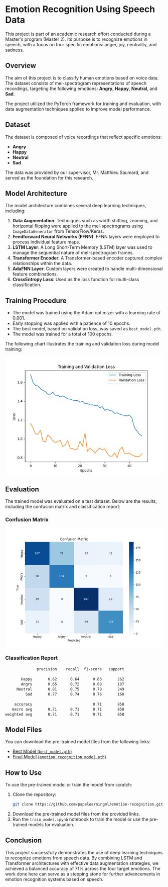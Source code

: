 
# Emotion Recognition Using Speech Data

This project is part of an academic research effort conducted during a Master's program (Master 2). Its purpose is to recognize emotions in speech, with a focus on four specific emotions: anger, joy, neutrality, and sadness.

## Overview

The aim of this project is to classify human emotions based on voice data. The dataset consists of mel-spectrogram representations of speech recordings, targeting the following emotions: **Angry**, **Happy**, **Neutral**, and **Sad**.

The project utilized the PyTorch framework for training and evaluation, with data augmentation techniques applied to improve model performance.

## Dataset

The dataset is composed of voice recordings that reflect specific emotions:

- **Angry**
- **Happy**
- **Neutral**
- **Sad**

The data was provided by our supervisor, Mr. Matthieu Saumard, and served as the foundation for this research.

## Model Architecture

The model architecture combines several deep learning techniques, including:

1. **Data Augmentation**: Techniques such as width shifting, zooming, and horizontal flipping were applied to the mel-spectrograms using `ImageDataGenerator` from TensorFlow/Keras.
2. **Feedforward Neural Networks (FFNN)**: FFNN layers were employed to process individual feature maps.
3. **LSTM Layer**: A Long Short-Term Memory (LSTM) layer was used to manage the sequential nature of mel-spectrogram frames.
4. **Transformer Encoder**: A Transformer-based encoder captured complex relationships within the data.
5. **AdaFNN Layer**: Custom layers were created to handle multi-dimensional feature combinations.
6. **CrossEntropy Loss**: Used as the loss function for multi-class classification.

## Training Procedure

- The model was trained using the Adam optimizer with a learning rate of 0.001.
- Early stopping was applied with a patience of 10 epochs.
- The best model, based on validation loss, was saved as `best_model.pth`.
- The model was trained for a total of 100 epochs.

The following chart illustrates the training and validation loss during model training:

![Loss Curves](loss_curves.png)

## Evaluation

The trained model was evaluated on a test dataset. Below are the results, including the confusion matrix and classification report:

### Confusion Matrix

![Confusion Matrix](confusion_matrix.png)

### Classification Report

```
              precision    recall  f1-score   support

       Happy       0.62      0.64      0.63       262
       Angry       0.65      0.72      0.68       187
     Neutral       0.81      0.75      0.78       249
         Sad       0.77      0.74      0.76       160

    accuracy                           0.71       858
   macro avg       0.71      0.71      0.71       858
weighted avg       0.71      0.71      0.71       858
```

## Model Files

You can download the pre-trained model files from the following links:

- [Best Model (`best_model.pth`)](https://drive.google.com/file/d/1ToMZsxIB3q1Pzxy4hkQ4iDQm2xAMZ93Q/view?usp=share_link)
- [Final Model (`emotion_recognition_model.pth`)](https://drive.google.com/file/d/1lItam4XH5Fucodwxn-dAe4w0B5AFNtkg/view?usp=share_link)

## How to Use

To use the pre-trained model or train the model from scratch:

1. Clone the repository:
   ```bash
   git clone https://github.com/papelearningml/emotion-recognition.git
   ```
2. Download the pre-trained model files from the provided links.
3. Run the `train_model.ipynb` notebook to train the model or use the pre-trained models for evaluation.

## Conclusion

This project successfully demonstrates the use of deep learning techniques to recognize emotions from speech data. By combining LSTM and Transformer architectures with effective data augmentation strategies, we achieved a balanced accuracy of 71% across the four target emotions. The work done here can serve as a stepping stone for further advancements in emotion recognition systems based on speech.
